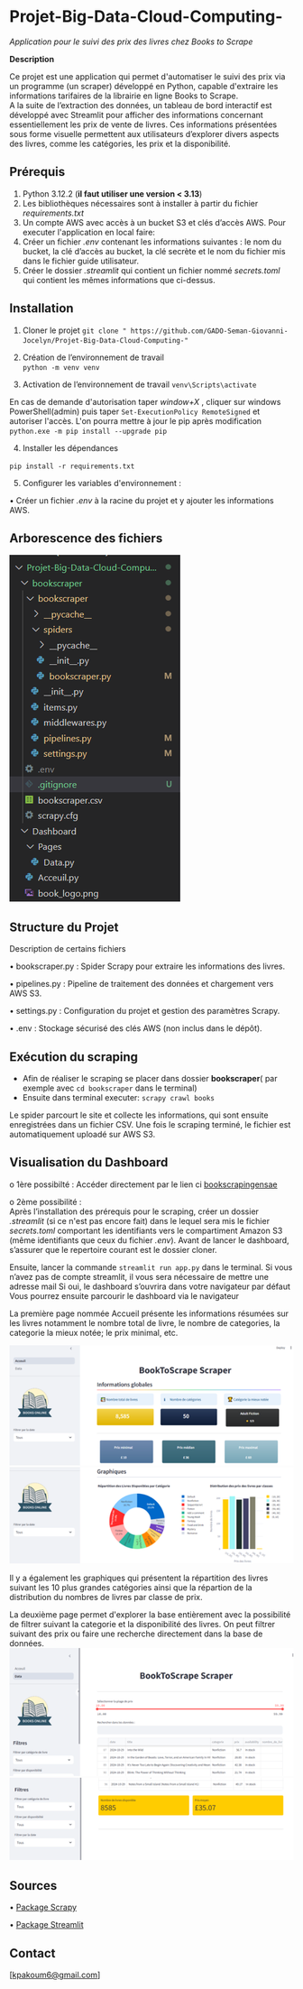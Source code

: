 # Projet-Big-Data-Cloud-Computing-
*Application pour le suivi des prix des livres chez Books to Scrape*


**Description**


Ce projet est une application qui permet d'automatiser le suivi des prix via un programme (un scraper) développé en Python, capable d'extraire les informations tarifaires de la librairie en ligne Books to Scrape.  
A la suite de l’extraction des données, un tableau de bord interactif est développé avec Streamlit pour afficher des informations concernant essentiellement les prix de vente de livres. Ces informations présentées sous forme visuelle permettent aux utilisateurs d’explorer divers aspects des livres, comme les catégories, les prix et la disponibilité.  
## Prérequis
1.	Python 3.12.2 (**il faut utiliser une version < 3.13**)
2.	Les bibliothèques nécessaires sont à installer à partir du fichier *requirements.txt*
3.	Un compte AWS avec accès à un bucket S3 et clés d’accès AWS.
Pour executer l'application en local faire: 
4.	Créer un fichier *.env* contenant les informations suivantes : le nom du bucket, la clé d’accès au bucket, la clé secrète et le nom du fichier mis dans le fichier guide utilisateur.
5.  Créer le dossier *.streamlit* qui contient un fichier nommé *secrets.toml* qui contient les mêmes informations que ci-dessus.


## Installation
1. Cloner le projet
``git clone " https://github.com/GADO-Seman-Giovanni-Jocelyn/Projet-Big-Data-Cloud-Computing-"``
2. Création de l’environnement de travail  
``python -m venv venv`` 

3. Activation de l’environnement de travail 
``venv\Scripts\activate``    

En cas de demande d'autorisation taper *window+X* , cliquer sur windows PowerShell(admin)  puis taper ``Set-ExecutionPolicy RemoteSigned`` et autoriser l'accès. L'on pourra mettre à jour le pip après modification ``python.exe -m pip install --upgrade pip``


4. Installer les dépendances


``pip install -r requirements.txt ``   


5. Configurer les variables d'environnement : 


•	Créer un fichier *.env* à la racine du projet et y ajouter les informations AWS.  
## Arborescence des fichiers

![Architecture du Projet](Images/arborescence.PNG)
## Structure du Projet


Description de certains fichiers


•	bookscraper.py : Spider Scrapy pour extraire les informations des livres.

•	pipelines.py : Pipeline de traitement des données et chargement vers AWS S3.

•	settings.py : Configuration du projet et gestion des paramètres Scrapy.

•	.env : Stockage sécurisé des clés AWS (non inclus dans le dépôt).

## Exécution du scraping


-	Afin de réaliser le scraping se placer dans dossier **bookscraper**( par exemple avec ``cd bookscraper`` dans le terminal)
-	Ensuite dans terminal executer: ``scrapy crawl books``  



Le spider parcourt le site et collecte les informations, qui sont ensuite enregistrées dans un fichier CSV. Une fois le scraping terminé, le fichier est automatiquement uploadé sur AWS S3.


## Visualisation du Dashboard


o 1ère possibilté : 
Accéder directement par le lien ci [bookscrapingensae](https://bookscrapingensae.streamlit.app/)

o 2ème possibilité :  
Après l’installation des prérequis pour le scraping, créer un dossier *.streamlit* (si ce n'est pas encore fait) dans le lequel sera mis le fichier *secrets.toml* comportant les identifiants vers le compartiment Amazon S3 (même identifiants que ceux du fichier *.env*).
Avant de lancer le dashboard, s’assurer que le repertoire courant est le dossier cloner.


Ensuite, lancer la commande ``streamlit run app.py`` dans le terminal.
Si vous n’avez pas de compte streamlit, il vous sera nécessaire de mettre une adresse mail
Si oui, le dashboard s’ouvrira dans votre navigateur par défaut
Vous pourrez ensuite parcourir le dashboard via le navigateur

La première page nommée Accueil présente les informations résumées sur les livres notamment le nombre total de livre, le nombre de categories, la categorie la mieux notée; le prix minimal, etc.

![Accueil1](Images/Accueil.png)
![Accueil2](Images/Accueil2.png)

Il y a également les graphiques qui présentent la répartition des livres suivant les 10 plus grandes catégories ainsi que la répartion de la distribution du nombres de livres par classe de prix.

La deuxième page permet d'explorer la base entièrement avec la possibilité de filtrer suivant la categorie et la disponibilité des livres. On peut filtrer suivant des prix ou faire une recherche directement dans la base de données.
![Images1](Images/Data1.png)
![Images2](Images/Data2.png)


## Sources

• [Package Scrapy](https://docs.scrapy.org/en/latest/intro/tutorial.html)

• [Package Streamlit](https://docs.streamlit.io/)

## Contact
[kpakoum6@gmail.com] 